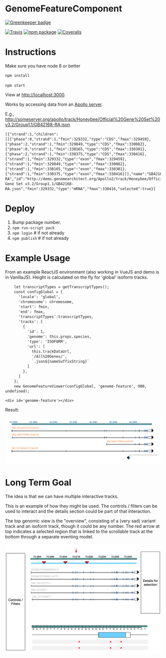 # GenomeFeatureComponent

[![Greenkeeper badge](https://badges.greenkeeper.io/GMOD/GenomeFeatureComponent.svg)](https://greenkeeper.io/)

[![Travis][build-badge]][build]
[![npm package][npm-badge]][npm]
[![Coveralls][coveralls-badge]][coveralls]


[build-badge]: https://img.shields.io/travis/GMOD/GenomeFeatureComponent/master.png?style=flat-square
[build]: https://travis-ci.org/GMOD/GenomeFeatureComponent

[npm-badge]: https://img.shields.io/npm/v/genomefeaturecomponent.png?style=flat-square
[npm]: https://www.npmjs.com/package/genomefeaturecomponent

[coveralls-badge]: https://img.shields.io/coveralls/GMOD/GenomeFeatureComponent/master.png?style=flat-square
[coveralls]: https://coveralls.io/github/GMOD/GenomeFeatureComponent


Instructions
============

Make sure you have node 8 or better

    npm install

    npm start


View at [http://localhost:3000](http://localhost:3000).


Works by accessing data from an [Apollo server](https://github.com/gmod/apollo).

E.g., http://someserver.org/apollo/track/Honeybee/Official%20Gene%20Set%20v3.2/Group1.1/GB42168-RA.json


```
[{"strand":1,"children":[[{"phase":0,"strand":1,"fmin":329332,"type":"CDS","fmax":329459},{"phase":2,"strand":1,"fmin":329849,"type":"CDS","fmax":330082},{"phase":0,"strand":1,"fmin":330165,"type":"CDS","fmax":330301},{"phase":2,"strand":1,"fmin":330375,"type":"CDS","fmax":330416},{"strand":1,"fmin":329332,"type":"exon","fmax":329459},{"strand":1,"fmin":329849,"type":"exon","fmax":330082},{"strand":1,"fmin":330165,"type":"exon","fmax":330301},{"strand":1,"fmin":330375,"type":"exon","fmax":330416}]],"name":"GB42168-RA","id":"http://demo.genomearchitect.org/Apollo2/track/Honeybee/Official Gene Set v3.2/Group1.1/GB42168-RA.json","fmin":329332,"type":"mRNA","fmax":330416,"selected":true}]
```

Deploy
======

1. Bump package number.
1. `npm run-script pack`
1. `npm login` # if not already
1. `npm publish` # if not already



Example Usage
=============

From an example ReactJS environment (also working in VueJS and demo is in VanillaJS).  Height is calculated on the fly for 'global' isoform tracks. 

```
    let transcriptTypes = getTranscriptTypes();
    const configGlobal = {
      'locale': 'global',
      'chromosome': chromosome,
      'start': fmin,
      'end': fmax,
      'transcriptTypes':transcriptTypes,
      'tracks': [
        {
          'id': 1,
          'genome': this.props.species,
          'type': 'ISOFORM',
          'url': [
            this.trackDataUrl,
            '/All%20Genes/',
            `.json${nameSuffixString}`
          ]
        },
      ]
    };
    new GenomeFeatureViewer(configGlobal, 'genome-feature', 900, undefined);
```

```
<div id='genome-feature'></div>
```

Result:

![Example 1](images/ExampleIsoform1.png)



Long Term Goal
====

The idea is that we can have multiple interactive tracks.

This is an example of how they might be used.  The controls / filters can be used to interact and the details section could be part of that interaction.

The top genomic view is the "overview", consisting of a (very sad) variant track and an isoform track, though it could be any number.
The red arrow at top indicates a selected region that is linked to the scrollable track at the bottom through a separate eventing model.



![alt text](images/Version1Output.png "Logo Title Text 1")
